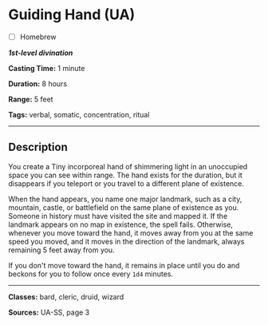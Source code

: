 # Guiding Hand (UA)

- [ ] Homebrew

***1st-level divination***

**Casting Time:** 1 minute

**Duration:** 8 hours

**Range:** 5 feet

**Tags:** verbal, somatic, concentration, ritual

---

## Description
You create a Tiny incorporeal hand of shimmering light in an unoccupied space you can see within range.
The hand exists for the duration, but it disappears if you teleport or you travel to a different plane of existence.

When the hand appears, you name one major landmark, such as a city, mountain, castle, or battlefield on the same plane of existence as you.
Someone in history must have visited the site and mapped it.
If the landmark appears on no map in existence, the spell fails.
Otherwise, whenever you move toward the hand, it moves away from you at the same speed you moved, and it moves in the direction of the landmark, always remaining 5 feet away from you.

If you don't move toward the hand, it remains in place until you do and beckons for you to follow once every `1d4` minutes.

---

**Classes:** bard, cleric, druid, wizard

**Sources:** UA-SS, page 3
